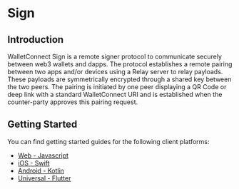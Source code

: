 # Sign

## Introduction

WalletConnect Sign is a remote signer protocol to communicate securely between web3 wallets and dapps. The protocol establishes a remote pairing between two apps and/or devices using a Relay server to relay payloads. These payloads are symmetrically encrypted through a shared key between the two peers. The pairing is initiated by one peer displaying a QR Code or deep link with a standard WalletConnect URI and is established when the counter-party approves this pairing request.

## Getting Started

You can find getting started guides for the following client platforms:

- [Web - Javascript](../../web/sign/installation.md)
- [iOS - Swift](../../ios/sign/installation.md)
- [Android - Kotlin](../../android/sign/installation.md)
- [Universal - Flutter](../../flutter/dapps/dapp-sign-usage.md)

